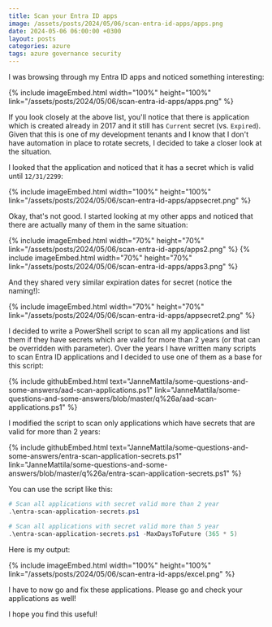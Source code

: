 ```yaml
---
title: Scan your Entra ID apps
image: /assets/posts/2024/05/06/scan-entra-id-apps/apps.png
date: 2024-05-06 06:00:00 +0300
layout: posts
categories: azure
tags: azure governance security
---
```

I was browsing through my Entra ID apps and noticed something interesting:

{% include imageEmbed.html width="100%" height="100%" link="/assets/posts/2024/05/06/scan-entra-id-apps/apps.png" %}

If you look closely at the above list, you'll notice that there is application which is
created already in 2017 and it still has `Current` secret (vs. `Expired`).
Given that this is one of my development tenants and I know that I don't have automation in place to rotate secrets,
I decided to take a closer look at the situation.

I looked that the application and noticed that it has a secret which is valid until `12/31/2299`:

{% include imageEmbed.html width="100%" height="100%" link="/assets/posts/2024/05/06/scan-entra-id-apps/appsecret.png" %}

Okay, that's not good. I started looking at my other apps and noticed that there are actually many of them in the same situation:

{% include imageEmbed.html width="70%" height="70%" link="/assets/posts/2024/05/06/scan-entra-id-apps/apps2.png" %}
{% include imageEmbed.html width="70%" height="70%" link="/assets/posts/2024/05/06/scan-entra-id-apps/apps3.png" %}

And they shared very similar expiration dates for secret (notice the naming!):

{% include imageEmbed.html width="70%" height="70%" link="/assets/posts/2024/05/06/scan-entra-id-apps/appsecret2.png" %}

I decided to write a PowerShell script to scan all my applications and list them if they have secrets which are valid for more than 2 years (or that can be overridden with parameter).
Over the years I have written many scripts to scan Entra ID applications and I decided to use one of them as a base for this script:

{% include githubEmbed.html text="JanneMattila/some-questions-and-some-answers/aad-scan-applications.ps1" link="JanneMattila/some-questions-and-some-answers/blob/master/q%26a/aad-scan-applications.ps1" %}

I modified the script to scan only applications which have secrets that are valid for more than 2 years:

{% include githubEmbed.html text="JanneMattila/some-questions-and-some-answers/entra-scan-application-secrets.ps1" link="JanneMattila/some-questions-and-some-answers/blob/master/q%26a/entra-scan-application-secrets.ps1" %}

You can use the script like this:

```powershell
# Scan all applications with secret valid more than 2 year
.\entra-scan-application-secrets.ps1

# Scan all applications with secret valid more than 5 year
.\entra-scan-application-secrets.ps1 -MaxDaysToFuture (365 * 5)
```

Here is my output:

{% include imageEmbed.html width="100%" height="100%" link="/assets/posts/2024/05/06/scan-entra-id-apps/excel.png" %}

I have to now go and fix these applications. Please go and check your applications as well!

I hope you find this useful!
